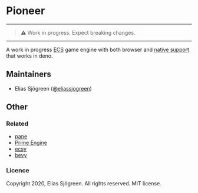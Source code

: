 # Pioneer

---
> ⚠️ Work in progress. Expect breaking changes.
---

A work in progress [ECS](https://en.wikipedia.org/wiki/Entity_component_system)
game engine with both browser and [native support](https://github.com/denosaurs/pane)
that works in deno.

## Maintainers

- Elias Sjögreen ([@eliassjogreen](https://github.com/eliassjogreen))

## Other

### Related

- [pane](https://github.com/denosaurs/pane)
- [Prime Engine](https://gitlab.com/luxoral-prime/engine)
- [ecsy](https://github.com/ecsyjs/ecsy)
- [bevy](https://bevyengine.org/)

### Licence

Copyright 2020, Elias Sjögreen. All rights reserved. MIT license.
